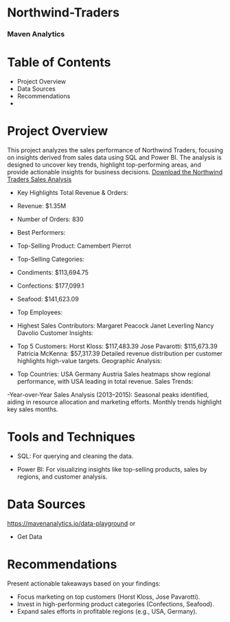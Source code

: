 # Northwind-Traders
### Maven Analytics
# Table of Contents
- Project Overview
- Data Sources
- Recommendations
- 
# Project Overview
This project analyzes the sales performance of Northwind Traders, focusing on insights derived from sales data using SQL and Power BI. The analysis is designed to uncover key trends, highlight top-performing areas, and provide actionable insights for business decisions.
[Download the Northwind Traders Sales Analysis](.)

- Key Highlights
Total Revenue & Orders:

- Revenue: $1.35M
- Number of Orders: 830
- Best Performers:

- Top-Selling Product: Camembert Pierrot
- Top-Selling Categories:
- Condiments: $113,694.75
- Confections: $177,099.1
- Seafood: $141,623.09
- Top Employees:

- Highest Sales Contributors:
 Margaret Peacock
  Janet Leverling
Nancy Davolio
  Customer Insights:

- Top 5 Customers:
Horst Kloss: $117,483.39
Jose Pavarotti: $115,673.39
Patricia McKenna: $57,317.39
Detailed revenue distribution per customer highlights high-value targets.
Geographic Analysis:

- Top Countries:
USA
Germany
Austria
Sales heatmaps show regional performance, with USA leading in total revenue.
Sales Trends:

-Year-over-Year Sales Analysis (2013–2015):
Seasonal peaks identified, aiding in resource allocation and marketing efforts.
Monthly trends highlight key sales months.

# Tools and Techniques
- SQL: For querying and cleaning the data.
  
- Power BI: For visualizing insights like top-selling products, sales by regions, and customer analysis.
# Data Sources
https://mavenanalytics.io/data-playground
or 
- Get Data
# Recommendations
Present actionable takeaways based on your findings:

- Focus marketing on top customers (Horst Kloss, Jose Pavarotti).
- Invest in high-performing product categories (Confections, Seafood).
- Expand sales efforts in profitable regions (e.g., USA, Germany).

